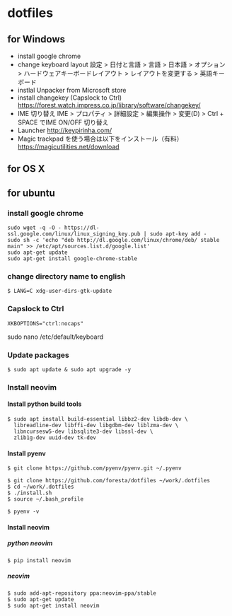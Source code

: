 # dotfiles

## for Windows

- install google chrome
- change keyboard layout
  設定 > 日付と言語 > 言語 > 日本語 > オプション > ハードウェアキーボードレイアウト > レイアウトを変更する > 英語キーボード
- instlal Unpacker from Microsoft store
- install changekey (Capslock to Ctrl)
  https://forest.watch.impress.co.jp/library/software/changekey/
- IME 切り替え 
  IME > プロパティ > 詳細設定 > 編集操作 > 変更(D) > Ctrl + SPACE でIME ON/OFF 切り替え
- Launcher
  http://keypirinha.com/
- Magic trackpad を使う場合は以下をインストール（有料）
  https://magicutilities.net/download

## for OS X


## for ubuntu

### install google chrome 

```
sudo wget -q -O - https://dl-ssl.google.com/linux/linux_signing_key.pub | sudo apt-key add -
sudo sh -c 'echo "deb http://dl.google.com/linux/chrome/deb/ stable main" >> /etc/apt/sources.list.d/google.list'
sudo apt-get update
sudo apt-get install google-chrome-stable
```

### change directory name to english

```
$ LANG=C xdg-user-dirs-gtk-update
```

### Capslock to Ctrl

`XKBOPTIONS="ctrl:nocaps"`

sudo nano /etc/default/keyboard

### Update packages
```
$ sudo apt update & sudo apt upgrade -y
```

### Install neovim

#### Install python build tools
```
$ sudo apt install build-essential libbz2-dev libdb-dev \
  libreadline-dev libffi-dev libgdbm-dev liblzma-dev \
  libncursesw5-dev libsqlite3-dev libssl-dev \
  zlib1g-dev uuid-dev tk-dev
```


#### Install pyenv
```
$ git clone https://github.com/pyenv/pyenv.git ~/.pyenv
```

```
$ git clone https://github.com/foresta/dotfiles ~/work/.dotfiles 
$ cd ~/work/.dotfiles
$ ./install.sh
$ source ~/.bash_profile
```

```
$ pyenv -v
```

#### Install neovim

##### python neovim
```
$ pip install neovim
```
##### neovim

```
$ sudo add-apt-repository ppa:neovim-ppa/stable
$ sudo apt-get update
$ sudo apt-get install neovim
```

